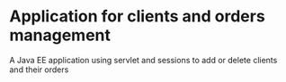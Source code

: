 # Application for clients and orders management
A Java EE application using servlet and sessions to add or delete clients and their orders
